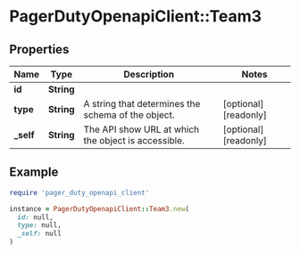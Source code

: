 # PagerDutyOpenapiClient::Team3

## Properties

| Name | Type | Description | Notes |
| ---- | ---- | ----------- | ----- |
| **id** | **String** |  |  |
| **type** | **String** | A string that determines the schema of the object. | [optional][readonly] |
| **_self** | **String** | The API show URL at which the object is accessible. | [optional][readonly] |

## Example

```ruby
require 'pager_duty_openapi_client'

instance = PagerDutyOpenapiClient::Team3.new(
  id: null,
  type: null,
  _self: null
)
```

